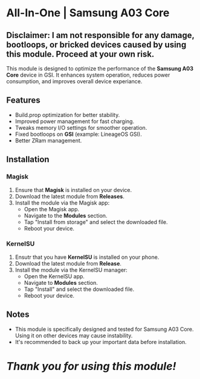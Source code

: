 # All-In-One | Samsung A03 Core

## Disclaimer: I am not responsible for any damage, bootloops, or bricked devices caused by using this module. Proceed at your own risk.

This module is designed to optimize the performance of the **Samsung A03 Core** device in GSI. It enhances system operation, reduces power consumption, and improves overall device experiance.
## Features

- Build.prop optimization for better stability.
- Improved power management for fast charging.
- Tweaks memory I/O settings for smoother operation.
- Fixed bootloops on **GSI** (example: LineageOS GSI).
- Better ZRam management.

## Installation
### Magisk
1. Ensure that **Magisk** is installed on your device.
2. Download the latest module from **Releases**.
3. Install the module via the Magisk app:
   - Open the Magisk app.
   - Navigate to the **Modules** section.
   - Tap "Install from storage" and select the downloaded file.
   - Reboot your device.
### KernelSU
1. Ensutr that you have **KernelSU** is installed on your phone.
2. Download the latest module from **Release**.
3. Install the module via the KernelSU manager:
   - Open the KernelSU app.
   - Navigate to **Modules** section.
   - Tap "Install" and select the downloaded file.
   - Reboot your device.
     
## Notes

- This module is specifically designed and tested for Samsung A03 Core. Using it on other devices may cause instability.
- It's recommended to back up your important data before installation.

# _Thank you for using this module!_
